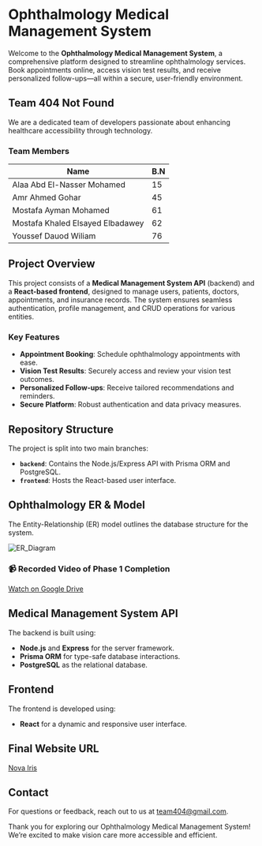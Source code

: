 # Ophthalmology Medical Management System

Welcome to the **Ophthalmology Medical Management System**, a comprehensive platform designed to streamline ophthalmology services. Book appointments online, access vision test results, and receive personalized follow-ups—all within a secure, user-friendly environment.

## Team 404 Not Found

We are a dedicated team of developers passionate about enhancing healthcare accessibility through technology.

### Team Members

| Name                             | B.N |
| -------------------------------- | --- |
| Alaa Abd El-Nasser Mohamed       | 15  |
| Amr Ahmed Gohar                  | 45  |
| Mostafa Ayman Mohamed            | 61  |
| Mostafa Khaled Elsayed Elbadawey | 62  |
| Youssef Dauod Wiliam             | 76  |

## Project Overview

This project consists of a **Medical Management System API** (backend) and a **React-based frontend**, designed to manage users, patients, doctors, appointments, and insurance records. The system ensures seamless authentication, profile management, and CRUD operations for various entities.

### Key Features

- **Appointment Booking**: Schedule ophthalmology appointments with ease.
- **Vision Test Results**: Securely access and review your vision test outcomes.
- **Personalized Follow-ups**: Receive tailored recommendations and reminders.
- **Secure Platform**: Robust authentication and data privacy measures.

## Repository Structure

The project is split into two main branches:

- **`backend`**: Contains the Node.js/Express API with Prisma ORM and PostgreSQL.
- **`frontend`**: Hosts the React-based user interface.

## Ophthalmology ER & Model

The Entity-Relationship (ER) model outlines the database structure for the system.

![ER_Diagram](assets/ophthalmology_ER_Model.png)

### 📹 Recorded Video of Phase 1 Completion

[Watch on Google Drive](https://drive.google.com/file/d/1h7o9mBEYB3Hy8qk8yYWou3KcGYA2Akp4/view?usp=sharing)

## Medical Management System API

The backend is built using:

- **Node.js** and **Express** for the server framework.
- **Prisma ORM** for type-safe database interactions.
- **PostgreSQL** as the relational database.

## Frontend

The frontend is developed using:

- **React** for a dynamic and responsive user interface.

## Final Website URL

[Nova Iris](https://nova-iris.netlify.app/)

## Contact

For questions or feedback, reach out to us at [team404@gmail.com](mailto:team404@example.com).

Thank you for exploring our Ophthalmology Medical Management System! We’re excited to make vision care more accessible and efficient.
